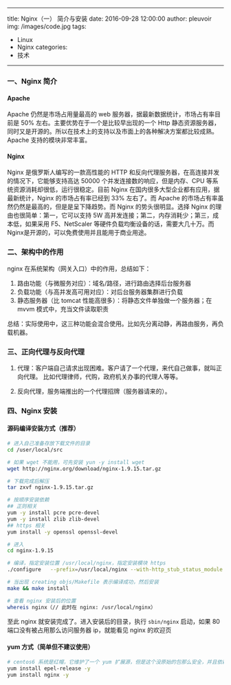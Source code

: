 
---
title: Nginx（一） 简介与安装
date: 2016-09-28 12:00:00
author: pleuvoir
img: /images/code.jpg
tags:
  - Linux
  - Nginx
categories:
  - 技术
---



### 一、Nginx 简介

#### Apache

Apache 仍然是市场占用量最高的 web 服务器，据最新数据统计，市场占有率目前是 50% 左右。主要优势在于一个是比较早出现的一个 Http 静态资源服务器，同时又是开源的。所以在技术上的支持以及市面上的各种解决方案都比较成熟。Apache 支持的模块非常丰富。

#### Nginx

Nginx 是俄罗斯人编写的一款高性能的 HTTP 和反向代理服务器，在高连接并发的情况下，它能够支持高达 50000 个并发连接数的响应，但是内存、CPU 等系统资源消耗却很低，运行很稳定。目前 Nginx 在国内很多大型企业都有应用，据最新统计，Nginx 的市场占有率已经到 33% 左右了。而 Apache 的市场占有率虽然仍然是最高的，但是是呈下降趋势。而 Nginx 的势头很明显。选择 Nginx 的理由也很简单：第一，它可以支持 5W 高并发连接；第二，内存消耗少；第三，成本低，如果采用 F5、NetScaler 等硬件负载均衡设备的话，需要大几十万。而 Nginx是开源的，可以免费使用并且能用于商业用途。


### 二、架构中的作用

nginx 在系统架构（网关入口）中的作用，总结如下：

1. 路由功能（与微服务对应）：域名/路径，进行路由选择后台服务器
2. 负载功能（与高并发高可用对应）：对后台服务器集群进行负载
3. 静态服务器（比 tomcat 性能高很多）：将静态文件单独做一个服务器；在 mvvm 模式中，充当文件读取职责

总结：实际使用中，这三种功能会混合使用。比如先分离动静，再路由服务，再负载机器。


### 三、正向代理与反向代理

1. 代理：客户端自己请求出现困难。客户请了一个代理，来代自己做事，就叫正向代理。
    比如代理律师，代购，政府机关办事的代理人等等。

2. 反向代理，服务端推出的一个代理招牌（服务器请来的）。


### 四、Nginx 安装

#### 源码编译安装方式（推荐）

```bash
# 进入自己准备存放下载文件的目录
cd /user/local/src

# 如果 wget 不能用，可先安装 yun -y install wget
wget http://nginx.org/download/nginx-1.9.15.tar.gz

# 下载完成后解压
tar zxvf nginx-1.9.15.tar.gz

# 按顺序安装依赖
## 正则相关
yum -y install pcre pcre-devel    
yum -y install zlib zlib-devel
## https 相关
yum install -y openssl openssl-devel

# 进入
cd nginx-1.9.15

# 编译，指定安装位置 /usr/local/nginx，指定安装模块 https
./configure   --prefix=/usr/local/nginx --with-http_stub_status_module --with-http_ssl_module 

# 当出现 creating objs/Makefile 表示编译成功，然后安装
make && make install

# 查看 nginx 安装后的位置
whereis nginx（// 此时在 nginx: /usr/local/nginx）
```

至此 nginx 就安装完成了。进入安装后的目录，执行 `sbin/nginx` 启动，如果 80 端口没有被占用那么访问服务器 ip，就能看见 nginx 的欢迎页

#### yum 方式（简单但不建议使用）

```bash
# centos6 系统是红帽，它维护了一个 yum 扩展源，但是这个没原始的包那么安全，并且依赖比较分散
yum install epel-release -y  
yum install nginx -y
```
